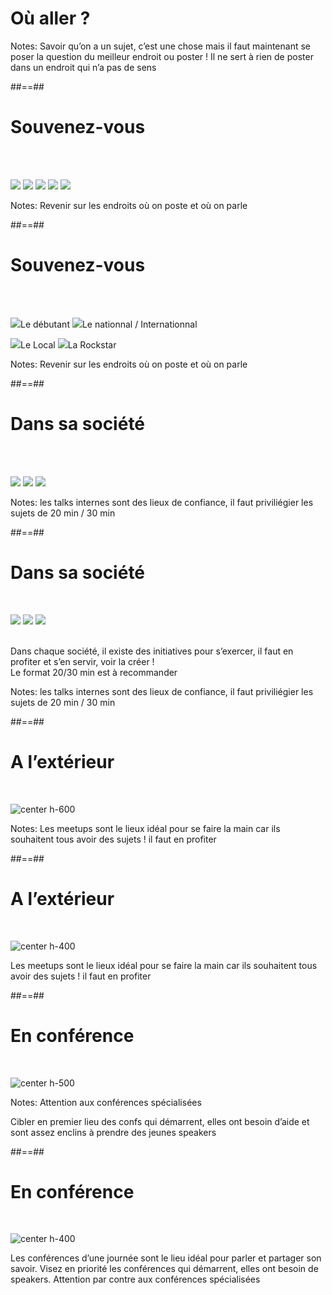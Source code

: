 
<!-- .slide: data-background="./assets/images/g3d67955561_0_120.png"-->

# Où aller ?
<!-- .element: class="bandeau" -->


Notes:
Savoir qu’on a un sujet, c’est une chose mais il faut maintenant se poser la question du meilleur endroit ou poster ! Il ne sert à rien de poster dans un endroit qui n’a pas de sens



##==##
<!-- .slide: class="flex-row" data-type-show="prez"-->

# Souvenez-vous

<br><br>

<p>
<img class="h-300" src="./assets/images/g3d67955561_0_58.png">
<img class="h-300" src="./assets/images/g3d67955561_0_54.png">
<img class="h-300" src="./assets/images/g3d67955561_0_56.png">
<img class="h-300" src="./assets/images/g3d67955561_0_55.png">
<img class="h-300" src="./assets/images/g3d67955561_0_57.png">
</p>


Notes:
Revenir sur les endroits où on poste et où on parle

##==##
<!-- .slide: class="flex-row" data-type-show="full"-->

# Souvenez-vous

<br><br>

<p>
<img class="h-300" src="./assets/images/g3d67955561_0_58.png"><span>Le débutant</span>
<img class="h-300" src="./assets/images/g3d67955561_0_55.png"><span>Le nationnal  
/ Internationnal
</p>

<p>
<img class="h-300" src="./assets/images/g3d67955561_0_54.png"><span>Le Local</span>
<img class="h-300" src="./assets/images/g3d67955561_0_57.png"><span>La Rockstar</span>
</p>



Notes:
Revenir sur les endroits où on poste et où on parle



##==##
<!-- .slide: class="flex-row" data-type-show="prez"-->

# Dans sa société

<br><br>

<p>

<img class="w-500" src="./assets/images/g3d67955561_0_144.png">

<img class="w-500" src="./assets/images/g3d67955561_0_145.png">

<img class="w-500" src="./assets/images/g3d67955561_0_146.png">
</p>

Notes:
les talks internes sont des lieux de confiance, il faut priviliégier les sujets de 20 min / 30 min


##==##
<!-- .slide: class="flex-row" data-type-show="full"-->

# Dans sa société

<br>
<div class="flew-row">
<p>
<img class="w-300" src="./assets/images/g3d67955561_0_144.png">
<img class="w-300" src="./assets/images/g3d67955561_0_145.png">
<img class="w-300" src="./assets/images/g3d67955561_0_146.png">
<p>
<span><br>
Dans chaque société, il existe des initiatives pour s’exercer, il faut en profiter et s’en servir, voir la créer !
<br>
Le format 20/30 min est à recommander
</span>
</p>
</p>
</div>

Notes:
les talks internes sont des lieux de confiance, il faut priviliégier les sujets de 20 min / 30 min



##==##
<!-- .slide: data-type-show="prez"-->

# A l’extérieur

<br>

![center h-600](./assets/images/g3d67955561_0_154.png)

Notes:
Les meetups sont le lieux idéal pour se faire la main car ils souhaitent tous avoir des sujets ! il faut en profiter 


##==##
<!-- .slide: data-type-show="full"-->

# A l’extérieur

<br>

![center h-400](./assets/images/g3d67955561_0_154.png)

Les meetups sont le lieux idéal pour se faire la main car ils souhaitent tous avoir des sujets ! il faut en profiter 



##==##
<!-- .slide: data-type-show="prez" -->

# En conférence

<br>

![center h-500](./assets/images/g3d67955561_0_164.png)

Notes:
Attention aux conférences spécialisées

Cibler en premier lieu des confs qui démarrent, elles ont besoin d’aide et sont assez enclins à prendre des jeunes speakers

##==##
<!-- .slide: data-type-show="full"-->

# En conférence

<br>

![center h-400](./assets/images/g3d67955561_0_164.png)

Les conférences d’une journée sont le lieu idéal pour parler et partager son savoir. Visez en priorité les conférences qui démarrent, elles ont besoin de speakers. Attention par contre aux conférences spécialisées